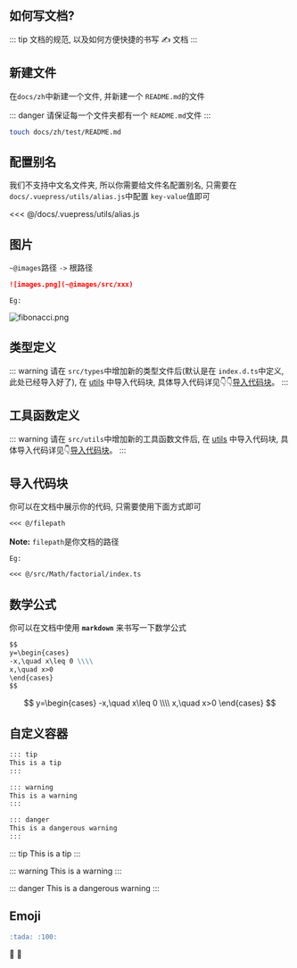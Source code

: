 ## 如何写文档?

::: tip
文档的规范, 以及如何方便快捷的书写 ✍️ 文档
:::

## 新建文件

在`docs/zh`中新建一个文件, 并新建一个 `README.md`的文件

::: danger
请保证每一个文件夹都有一个 `README.md`文件
:::

```sh
touch docs/zh/test/README.md
```

## 配置别名

我们不支持中文名文件夹, 所以你需要给文件名配置别名, 只需要在`docs/.vuepress/utils/alias.js`中配置 `key-value`值即可

<<< @/docs/.vuepress/utils/alias.js

## 图片

`~@images`路径 `->` 根路径

```md
![images.png](~@images/src/xxx)
```

`Eg:`

![fibonacci.png](~@images/src/Math/fibonacci/images/fibonacci.png)

## 类型定义

::: warning
请在 `src/types`中增加新的类型文件后(默认是在 `index.d.ts`中定义, 此处已经导入好了), 在 [utils](docs/zh/types/README.md) 中导入代码块, 具体导入代码详见👇👇[导入代码块](#导入代码块)。
:::

## 工具函数定义

::: warning
请在 `src/utils`中增加新的工具函数文件后, 在 [utils](docs/zh/utils/README.md) 中导入代码块, 具体导入代码详见👇[导入代码块](#导入代码块)。
:::

## 导入代码块

你可以在文档中展示你的代码, 只需要使用下面方式即可

```md
<<< @/filepath
```
**Note:** `filepath`是你文档的路径

`Eg:`
```md
<<< @/src/Math/factorial/index.ts
```

## 数学公式

你可以在文档中使用 **`markdown`** 来书写一下数学公式

```md
$$
y=\begin{cases}
-x,\quad x\leq 0 \\\\
x,\quad x>0
\end{cases}
$$
```

$$
y=\begin{cases}
-x,\quad x\leq 0 \\\\
x,\quad x>0
\end{cases}
$$

## 自定义容器

```md
::: tip
This is a tip
:::

::: warning
This is a warning
:::

::: danger
This is a dangerous warning
:::
```

::: tip
This is a tip
:::

::: warning
This is a warning
:::

::: danger
This is a dangerous warning
:::

## Emoji

```md
:tada: :100:
```

:tada: :100:
